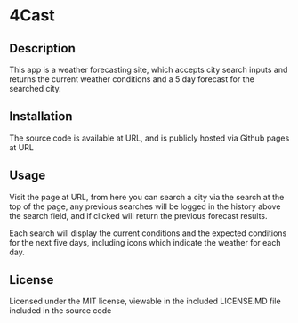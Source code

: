 # 4Cast

## Description
This app is a weather forecasting site, which accepts city search inputs and returns the current weather conditions and a 5 day forecast for the searched city. 

## Installation
The source code is available at URL, and is publicly hosted via Github pages at URL

## Usage
Visit the page at URL, from here you can search a city via the search at the top of the page, any previous searches will be logged in the history above the search field, and if clicked will return the previous forecast results.

Each search will display the current conditions and the expected conditions for the next five days, including icons which indicate the weather for each day.
## License

Licensed under the MIT license, viewable in the included LICENSE.MD file included in the source code